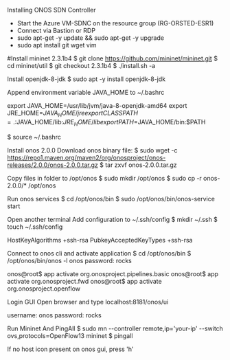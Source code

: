 Installing ONOS SDN Controller

* Start the Azure VM-SDNC on the resource group (RG-ORSTED-ESR1)
* Connect via Bastion or RDP
* sudo apt-get -y update && sudo apt-get -y upgrade
* sudo apt install git wget vim

#Install mininet 2.3.1b4
$ git clone https://github.com/mininet/mininet.git
$ cd mininet/util
$ git checkout 2.3.1b4
$ ./install.sh -a

Install openjdk-8-jdk
$ sudo apt -y install openjdk-8-jdk

Append environment variable JAVA_HOME to ~/.bashrc

export JAVA_HOME=/usr/lib/jvm/java-8-openjdk-amd64
export JRE_HOME=$JAVA_HOME/jre
export CLASSPATH=.:$JAVA_HOME/lib:$JRE_HOME/lib
export PATH=$JAVA_HOME/bin:$PATH

$ source ~/.bashrc

Install onos 2.0.0
Download onos binary file:
$ sudo wget -c https://repo1.maven.org/maven2/org/onosproject/onos-releases/2.0.0/onos-2.0.0.tar.gz
$ tar zxvf onos-2.0.0.tar.gz

Copy files in folder to /opt/onos
$ sudo mkdir /opt/onos 
$ sudo cp -r onos-2.0.0/* /opt/onos

Run onos services 
$ cd /opt/onos/bin
$ sudo /opt/onos/bin/onos-service start

Open another terminal
Add configuration to ~/.ssh/config
$ mkdir ~/.ssh
$ touch ~/.ssh/config

HostKeyAlgorithms +ssh-rsa
PubkeyAcceptedKeyTypes +ssh-rsa

Connect to onos cli and activate application
$ cd /opt/onos/bin
$ /opt/onos/bin/onos -l onos
password: rocks

onos@root$ app activate org.onosproject.pipelines.basic
onos@root$ app activate org.onosproject.fwd
onos@root$ app activate org.onosproject.openflow

Login GUI
Open browser and type
localhost:8181/onos/ui

username: onos
password: rocks

Run Mininet And PingAll
$ sudo mn --controller remote,ip='your-ip' --switch ovs,protocols=OpenFlow13
mininet $ pingall

If no host icon present on onos gui, press 'h'
